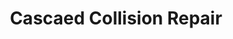 ---
title: "Cascaed Collision Repair"
url: /eagle-mountain/cascaed-collision-repair/
shop: car repair
---